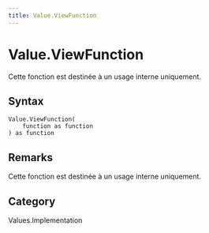 ```yaml
---
title: Value.ViewFunction
---
```


# Value.ViewFunction


Cette fonction est destinée à un usage interne uniquement.


## Syntax

```powerquery
Value.ViewFunction(
    function as function
) as function
```


## Remarks

Cette fonction est destinée à un usage interne uniquement.



## Category
Values.Implementation
